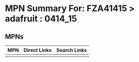 



# MPN Summary For: FZA41415 > adafruit : 0414_15

## MPNs
  

|MPN|Direct Links|Search Links|
| :--- | :--- | :--- |
||||
